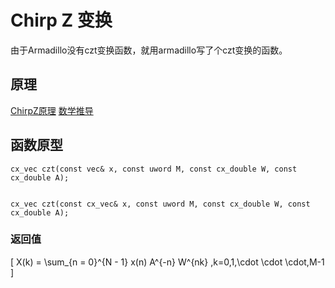 
# Chirp Z 变换

由于Armadillo没有czt变换函数，就用armadillo写了个czt变换的函数。

## 原理

[ChirpZ原理](https://blog.csdn.net/weixin_44625313/article/details/129127826)
[数学推导](<document/Martin - 2005 - Chirp Z-transform spectral zoom optimization with .pdf>)

## 函数原型 
```
cx_vec czt(const vec& x, const uword M, const cx_double W, const cx_double A);


cx_vec czt(const cx_vec& x, const uword M, const cx_double W, const cx_double A);
```
### 返回值

\[
X(k) = \sum_{n = 0}^{N - 1} x(n) A^{-n} W^{nk}    ,k=0,1,\cdot \cdot \cdot,M-1
 \] 


